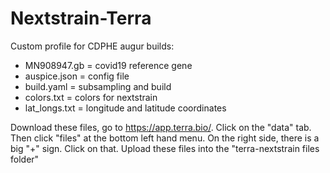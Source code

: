 # Nextstrain-Terra

Custom profile for CDPHE augur builds:
- MN908947.gb = covid19 reference gene
- auspice.json = config file
- build.yaml = subsampling and build
- colors.txt = colors for nextstrain
- lat_longs.txt = longitude and latitude coordinates

Download these files, go to https://app.terra.bio/. Click on the "data" tab. Then click "files" at the bottom left hand menu. On the right side, there is a big "+" sign.  Click on that. Upload these files into the "terra-nextstrain files folder"
